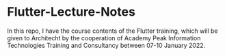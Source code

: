 # Flutter-Lecture-Notes
In this repo, I have the course contents of the Flutter training, which will be given to  Architecht by the cooperation of Academy Peak Information Technologies Training and Consultancy between  07-10 January 2022.
